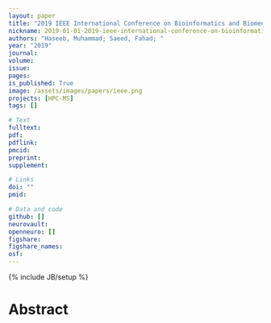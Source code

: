 ```yaml
---
layout: paper
title: "2019 IEEE International Conference on Bioinformatics and Biomedicine (BIBM)"
nickname: 2019-01-01-2019-ieee-international-conference-on-bioinformatics-and-biomedicine-bibm
authors: "Haseeb, Muhammad; Saeed, Fahad; "
year: "2019"
journal: 
volume: 
issue:
pages: 
is_published: True
image: /assets/images/papers/ieee.png
projects: [HPC-MS]
tags: []

# Text
fulltext:
pdf:
pdflink:
pmcid:
preprint: 
supplement:

# Links
doi: ""
pmid:

# Data and code
github: []
neurovault:
openneuro: []
figshare:
figshare_names:
osf:
---
```

{% include JB/setup %}

# Abstract


